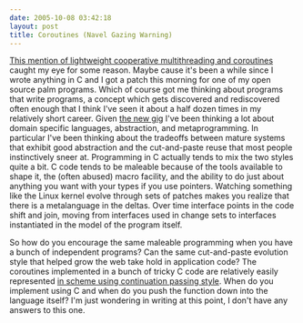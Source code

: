 ```yaml
---
date: 2005-10-08 03:42:18
layout: post
title: Coroutines (Navel Gazing Warning)
---
```


[This mention of lightweight cooperative multithreading and coroutines](http://it.slashdot.org/article.pl?sid=05/10/06/2223232&from=rss) caught my eye for some reason. Maybe cause it's been a while since I wrote anything in C and I got a patch this morning for one of my open source palm programs. Which of course got me thinking about programs that write programs, a concept which gets discovered and rediscovered often enough that I think I've seen it about a half dozen times in my relatively short career. Given [the new gig](http://www.ning.com) I've been thinking a lot about domain specific languages, abstraction, and metaprogramming. In particular I've been thinking about the tradeoffs between mature systems that exhibit good abstraction and the cut-and-paste reuse that most people instinctively sneer at. Programming in C actually tends to mix the two styles quite a bit. C code tends to be maleable because of the tools available to shape it, the (often abused) macro facility, and the ability to do just about anything you want with your types if you use pointers. Watching something like the Linux kernel evolve through sets of patches makes you realize that there is a metalanguage in the deltas. Over time interface points in the code shift and join, moving from interfaces used in change sets to interfaces instantiated in the model of the program itself.





So how do you encourage the same maleable programming when you have a bunch of independent programs? Can the same cut-and-paste evolution style that helped grow the web take hold in application code? The coroutines implemented in a bunch of tricky C code are relatively easily represented [in scheme using continuation passing style](http://gd.tuwien.ac.at/languages/scheme/tutorial-dsitaram/t-y-scheme-Z-H-14.html). When do you implement using C and when do you push the function down into the language itself? I'm just wondering in writing at this point, I don't have any answers to this one.
